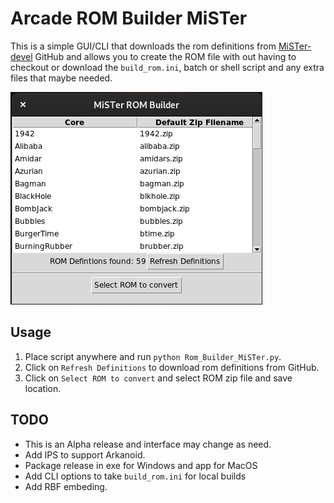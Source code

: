 # Arcade ROM Builder MiSTer
This is a simple GUI/CLI that downloads the rom definitions from [MiSTer-devel](https://github.com/MiSTer-devel) GitHub and allows you to create the ROM file with out having to checkout or download the `build_rom.ini`, batch or shell script and any extra files that maybe needed.

![Main Window](/main.png)

## Usage
1. Place script anywhere and run `python Rom_Builder_MiSTer.py`.
2. Click on `Refresh Definitions` to download rom definitions from GitHub.
3. Click on `Select ROM to convert` and select ROM zip file and save location.

## TODO
- This is an Alpha release and interface may change as need.
- Add IPS to support Arkanoid.
- Package release in exe for Windows and app for MacOS
- Add CLI options to take `build_rom.ini` for local builds
- Add RBF embeding.
